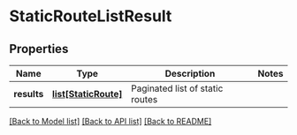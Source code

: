 # StaticRouteListResult

## Properties
Name | Type | Description | Notes
------------ | ------------- | ------------- | -------------
**results** | [**list[StaticRoute]**](StaticRoute.md) | Paginated list of static routes | 

[[Back to Model list]](../README.md#documentation-for-models) [[Back to API list]](../README.md#documentation-for-api-endpoints) [[Back to README]](../README.md)

